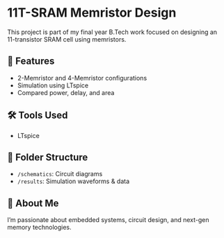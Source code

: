 # 11T-SRAM Memristor Design

This project is part of my final year B.Tech work focused on designing an 11-transistor SRAM cell using memristors.

## 📌 Features
- 2-Memristor and 4-Memristor configurations
- Simulation using LTspice
- Compared power, delay, and area

## 🛠️ Tools Used
- LTspice

## 📁 Folder Structure
- `/schematics`: Circuit diagrams
- `/results`: Simulation waveforms & data

## 👤 About Me
I’m passionate about embedded systems, circuit design, and next-gen memory technologies.

